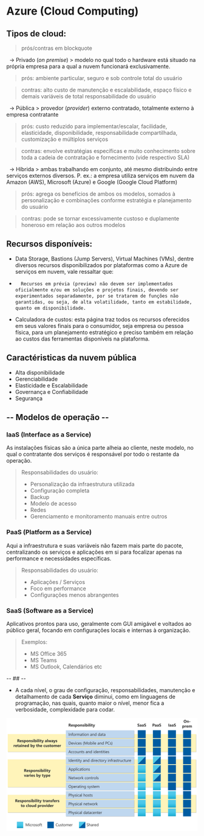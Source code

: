 # Azure (Cloud Computing)

## Tipos de cloud:
> prós/contras em blockquote

 	-> Privado (<i>on premise</i>) > modelo no qual todo o hardware está situado na própria empresa para a qual a nuvem funcionará exclusivamente.
> prós: ambiente particular, seguro e sob controle total do usuário

> contras: alto custo de manutenção e escalabilidade, espaço físico e demais variáveis de total responsabilidade do usuário

 	-> Pública > provedor (<i>provider</i>) externo contratado, totalmente externo à empresa contratante
> prós: custo reduzido para implementar/escalar, facilidade, elasticidade, disponibilidade, responsabilidade compartilhada, customização e múltiplos serviços

> contras: envolve estratégias específicas e muito conhecimento sobre toda a cadeia de contratação e fornecimento (vide respectivo SLA)

 	-> Híbrida > ambas trabalhando em conjunto, até mesmo distribuindo entre serviços externos diversos. P. ex.: a empresa utiliza serviços em nuvem da Amazon (AWS), Microsoft (Azure) e Google (Google Cloud Platform)
> prós: agrega os benefícios de ambos os modelos, somados à personalização e combinações conforme estratégia e planejamento do usuário

> contras: pode se tornar excessivamente custoso e duplamente honeroso em relação aos outros modelos

## Recursos disponíveis:

* Data Storage, Bastions (Jump Servers), Virtual Machines (VMs), dentre diversos recursos disponibilizados por plataformas como a Azure de serviços em nuvem, vale ressaltar que:
-       Recursos em prévia (preview) não devem ser implementados oficialmente e/ou em soluções e projetos finais, devendo ser experimentados separadamente, por se tratarem de funções não garantidas, ou seja, de alta volatilidade, tanto em estabilidade, quanto em disponibilidade. 

* Calculadora de custos: esta página traz todos os recursos oferecidos em seus valores finais para o consumidor, seja empresa ou pessoa física, para um planejamento estratégico e preciso também em relação ao custos das ferramentas disponíveis na plataforma.

## Caractéristicas da nuvem pública

* Alta disponibilidade
* Gerenciabilidade
* Elasticidade e Escalabilidade
* Governança e Confiabilidade
* Segurança

## -- Modelos de operação -- ##

### IaaS (Interface as a Service)
As instalações físicas são a única parte alheia ao cliente, neste modelo, no qual o contratante dos serviços é responsável por todo o restante da operação.
> Responsabilidades do usuário:
> * Personalização da infraestrutura utilizada
> * Configuração completa
> * Backup
> * Modelo de acesso
> * Redes
> * Gerenciamento e monitoramento manuais
> entre outros

### PaaS (Platform as a Service)
Aqui a infraestrutura e suas variáveis não fazem mais parte do pacote, centralizando os serviços e aplicações em si para focalizar apenas na performance e necessidades específicas.
> Responsabilidades do usuário:
> * Aplicações / Serviços
> * Foco em performance
> * Configurações menos abrangentes

### SaaS (Software as a Service)
Aplicativos prontos para uso, geralmente com GUI amigável e voltados ao público geral, focando em configurações locais e internas à organização.
> Exemplos:
> * MS Office 365
> * MS Teams
> * MS Outlook, Calendários etc

-- ## --

- A cada nível, o grau de configuração, responsabilidades, manutenção e detalhamento de cada <strong>Serviço</strong> diminui, como em linguagens de programação, nas quais, quanto maior o nível, menor fica a verbosidade, complexidade para codar.

![modelo gráfico de responsabilidade compartilhada detalhado por nível de atuação](shared-responsibility.svg)